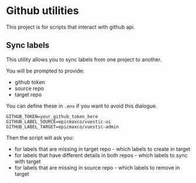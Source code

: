 # Github utilities

This project is for scripts that interact with github api.

## Sync labels

This utility allows you to sync labels from one project to another.

You will be prompted to provide:
* github token
* source repo
* target repo

You can define these in `.env` if you want to avoid this dialogue.

```
GITHUB_TOKEN=your_github_token_here
GITHUB_LABEL_SOURCE=epicmaxco/vuestic-ui
GITHUB_LABEL_TARGET=epicmaxco/vuestic-admin
```

Then the script will ask you:
* for labels that are missing in target repo - which labels to create in target
* for labels that have different details in both repos - which labels to sync with target
* for labels that are missing in source repo - which labels to remove in target

